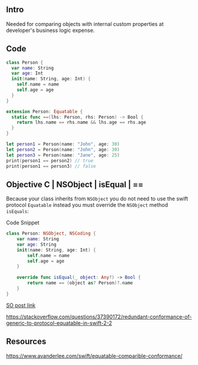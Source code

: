 
## Intro
Needed for comparing objects with internal custom properties at developer's business logic expense.


## Code 
```swift
class Person {
  var name: String
  var age: Int
  init(name: String, age: Int) {
    self.name = name
    self.age = age
  }
}

extension Person: Equatable {
  static func ==(lhs: Person, rhs: Person) -> Bool {
    return lhs.name == rhs.name && lhs.age == rhs.age
  }
}

let person1 = Person(name: "John", age: 30)
let person2 = Person(name: "John", age: 30)
let person3 = Person(name: "Jane", age: 25)
print(person1 == person2) // true
print(person1 == person3) // false
```


## Objective C | NSObject | isEqual | ==

Because your class inherits from `NSObject` you do not need to use the swift protocol `Equatable` instead you must override the `NSObject` method `isEquals`:


Code Snippet
```swift
class Person: NSObject, NSCoding {
	var name: String
	var age: String
	init(name: String, age: Int) {
	    self.name = name
	    self.age = age
	}
	
	override func isEqual(_ object: Any?) -> Bool {
	    return name == (object as? Person)?.name
	}
}
```
[SO post link](https://stackoverflow.com/questions/37085839/overridden-function-for-equatable-type-not-called-for-custom-class-that-subcl)

https://stackoverflow.com/questions/37390172/redundant-conformance-of-generic-to-protocol-equatable-in-swift-2-2
## Resources

https://www.avanderlee.com/swift/equatable-comparible-conformance/